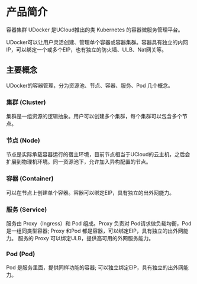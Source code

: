 # 产品简介



容器集群 UDocker 是UCloud推出的类 Kubernetes 的容器微服务管理平台。

UDocker可以让用户灵活创建、管理单个容器或容器集群。容器具有独立的内网IP，可以绑定一个或多个EIP，也有独立的防火墙、ULB、Nat网关等。

## 主要概念

UDocker的容器管理，分为资源池、节点、容器、服务、Pod 几个概念。

### 集群 (Cluster)

集群是一组资源的逻辑抽象。用户可以创建多个集群，每个集群可以包含多个节点。

### 节点 (Node)

节点是实际承载容器运行的宿主环境，目前节点相当于UCloud的云主机，之后会扩展到物理机环境。同一资源池下，允许加入异构配置的节点。

### 容器 (Container)

可以在节点上创建单个容器。容器可以绑定EIP，具有独立的出外网能力。

### 服务 (Service)

服务由 Proxy（Ingress）和 Pod 组成。Proxy 负责对 Pod请求做负载均衡，Pod 是一组同类型容器; Proxy 和Pod
都是容器，可以绑定EIP，具有独立的出外网能力。 服务的 Proxy 可以绑定ULB，提供高可用的外网服务能力。

### Pod (Pod)

Pod 是服务里面，提供同样功能的容器; 可以独立绑定EIP，具有独立的出外网能力。
